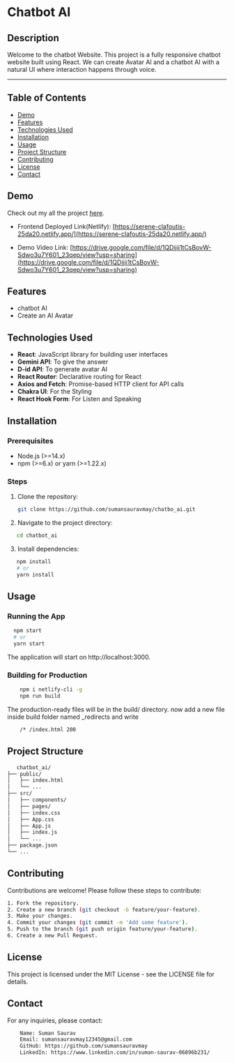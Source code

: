 # Chatbot AI

## Description

Welcome to the chatbot Website. This project is a fully responsive chatbot website built using React. We can create Avatar AI and a chatbot AI with a natural UI where interaction happens through voice.

<hr/>

## Table of Contents

- [Demo](#demo)
- [Features](#features)
- [Technologies Used](#technologies-used)
- [Installation](#installation)
- [Usage](#usage)
- [Project Structure](#project-structure)
- [Contributing](#contributing)
- [License](#license)
- [Contact](#contact)

## Demo

Check out my all the project [here](https://github.com/sumansauravmay).

- Frontend Deployed Link(Netlify): [https://serene-clafoutis-25da20.netlify.app/](https://serene-clafoutis-25da20.netlify.app/)

- Demo Video Link: [https://drive.google.com/file/d/1QDijii1tCsBovW-Sdwo3u7Y601_23qep/view?usp=sharing](https://drive.google.com/file/d/1QDijii1tCsBovW-Sdwo3u7Y601_23qep/view?usp=sharing)

## Features

- chatbot AI
- Create an AI Avatar

## Technologies Used

- **React**: JavaScript library for building user interfaces
- **Gemini API**: To give the answer
- **D-id API**: To generate avatar AI
- **React Router**: Declarative routing for React
- **Axios and Fetch**: Promise-based HTTP client for API calls
- **Chakra UI**: For the Styling
- **React Hook Form**: For Listen and Speaking

## Installation

### Prerequisites

- Node.js (>=14.x)
- npm (>=6.x) or yarn (>=1.22.x)

### Steps

1. Clone the repository:

   ```bash
   git clone https://github.com/sumansauravmay/chatbo_ai.git
   ```

2. Navigate to the project directory:

```bash
   cd chatbot_ai
```

3. Install dependencies:

```bash
   npm install
   # or
   yarn install
```

## Usage

### Running the App

```bash
  npm start
  # or
  yarn start
```

The application will start on http://localhost:3000.

### Building for Production

```bash
    npm i netlify-cli -g
    npm run build
```

The production-ready files will be in the build/ directory.
now add a new file inside build folder named \_redirects and write

```bash
    /* /index.html 200
```

## Project Structure

```bash
   chatbot_ai/
├── public/
│   ├── index.html
│   └── ...
├── src/
│   ├── components/
│   ├── pages/
│   ├── index.css
│   ├── App.css
│   ├── App.js
│   ├── index.js
│   └── ...
├── package.json
└── ...
```

## Contributing

Contributions are welcome! Please follow these steps to contribute:

```bash
1. Fork the repository.
2. Create a new branch (git checkout -b feature/your-feature).
3. Make your changes.
4. Commit your changes (git commit -m 'Add some feature').
5. Push to the branch (git push origin feature/your-feature).
6. Create a new Pull Request.
```

## License

This project is licensed under the MIT License - see the LICENSE file for details.

## Contact

For any inquiries, please contact:

```bash
    Name: Suman Saurav
    Email: sumansauravmay12345@gmail.com
    GitHub: https://github.com/sumansauravmay
    LinkedIn: https://www.linkedin.com/in/suman-saurav-06896b231/
```
